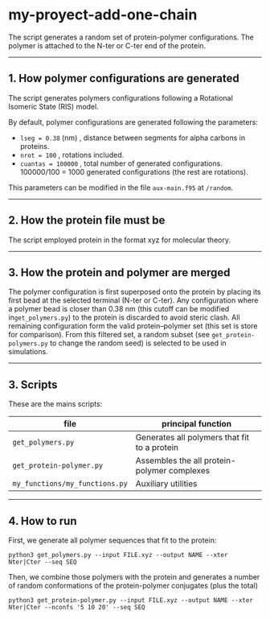 # my-proyect-add-one-chain

The script generates a random set of protein-polymer configurations.
The polymer is attached to the N-ter or C-ter end of the protein.

---

## 1. How polymer configurations are generated

The script generates polymers configurations following a Rotational Isomeric State (RIS) model.

By default, polymer configurations are generated following the parameters:
- `lseg = 0.38`  (nm) , distance between segments for alpha carbons in proteins.
- `nrot = 100`        , rotations included.
- `cuantas = 100000`  , total number of generated configurations. 100000/100 = 1000 generated configurations (the rest are rotations).


This parameters can be modified in the file `aux-main.f95` at `/random`.


---

## 2. How the protein file must be

The script employed protein in the format xyz for molecular theory.

---

## 3. How the protein and polymer are merged

The polymer configuration is first superposed onto the protein by placing its first bead at the selected terminal (N-ter or C-ter).
Any configuration where a polymer bead is closer than 0.38 nm (this cutoff can be modified in`get_polymers.py`) to the protein is discarded to avoid steric clash.
All remaining configuration form the valid protein–polymer set (this set is store for comparison).
From this filtered set, a random subset (see `get_protein-polymers.py` to change the random seed) is selected to be used in simulations.

---

## 3. Scripts

These are the mains scripts:

| file                            | principal function                                            |
|---------------------------------|---------------------------------------------------------------|
| `get_polymers.py`               | Generates all polymers that fit to a protein                  |
| `get_protein-polymer.py`        | Assembles the all protein-polymer complexes                   |
| `my_functions/my_functions.py`  | Auxiliary utilities                                           |

---

## 4. How to run

First, we generate all polymer sequences that fit to the protein:

`python3 get_polymers.py --input FILE.xyz --output NAME --xter Nter|Cter --seq SEQ`

Then, we combine those polymers with the protein and generates a number of random conformations of the protein-polymer conjugates (plus the total)

`python3 get_protein-polymer.py --input FILE.xyz --output NAME --xter Nter|Cter --nconfs '5 10 20' --seq SEQ`












